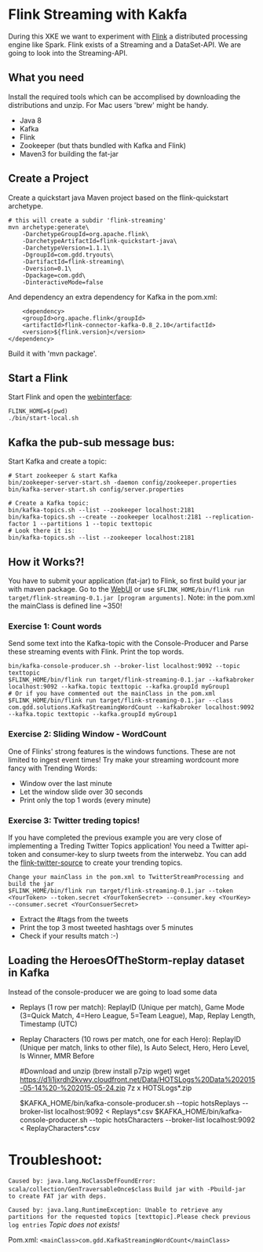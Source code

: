 # Flink Streaming with Kakfa

During this XKE we want to experiment with [Flink](https://flink.apache.org/) a distributed processing engine like Spark.
Flink exists of a Streaming and a DataSet-API. We are going to look into the Streaming-API.

## What you need
Install the required tools which can be accomplised by downloading the distributions and unzip.
For Mac users 'brew' might be handy.

- Java 8
- Kafka
- Flink
- Zookeeper (but thats bundled with Kafka and Flink)
- Maven3 for building the fat-jar


## Create a Project
Create a quickstart java Maven project based on the flink-quickstart archetype.
 
    # this will create a subdir 'flink-streaming'
    mvn archetype:generate\
        -DarchetypeGroupId=org.apache.flink\
        -DarchetypeArtifactId=flink-quickstart-java\
        -DarchetypeVersion=1.1.1\
        -DgroupId=com.gdd.tryouts\
        -DartifactId=flink-streaming\
        -Dversion=0.1\
        -Dpackage=com.gdd\
        -DinteractiveMode=false

And dependency an extra dependency for Kafka in the pom.xml:

		<dependency>
        <groupId>org.apache.flink</groupId>
        <artifactId>flink-connector-kafka-0.8_2.10</artifactId>
        <version>${flink.version}</version>
    </dependency>

Build it with 'mvn package'.


## Start a Flink
Start Flink and open the [webinterface](http://localhost:8081/):
    
    FLINK_HOME=$(pwd)
    ./bin/start-local.sh

## Kafka the pub-sub message bus:
Start Kafka and create a topic:

    # Start zookeeper & start Kafka
    bin/zookeeper-server-start.sh -daemon config/zookeeper.properties
    bin/kafka-server-start.sh config/server.properties

    # Create a Kafka topic:
    bin/kafka-topics.sh --list --zookeeper localhost:2181
    bin/kafka-topics.sh --create --zookeeper localhost:2181 --replication-factor 1 --partitions 1 --topic texttopic
    # Look there it is:
    bin/kafka-topics.sh --list --zookeeper localhost:2181

## How it Works?!
You have to submit your application (fat-jar) to Flink, so first build your jar with maven package.
Go to the [WebUI](http://localhost:8081/#/submit) or use `$FLINK_HOME/bin/flink run target/flink-streaming-0.1.jar [program arguments]`.
Note: in the pom.xml the mainClass is defined line ~350!


### Exercise 1: Count words
Send some text into the Kafka-topic with the Console-Producer and Parse these streaming events with Flink. Print the top words.


    bin/kafka-console-producer.sh --broker-list localhost:9092 --topic texttopic
    $FLINK_HOME/bin/flink run target/flink-streaming-0.1.jar --kafkabroker localhost:9092 --kafka.topic texttopic --kafka.groupId myGroup1
    # Or if you have commented out the mainClass in the pom.xml
    $FLINK_HOME/bin/flink run target/flink-streaming-0.1.jar --class com.gdd.solutions.KafkaStreamingWordCount --kafkabroker localhost:9092 --kafka.topic texttopic --kafka.groupId myGroup1


### Exercise 2: Sliding Window - WordCount
One of Flinks' strong features is the windows functions. These are not limited to ingest event times!
Try make your streaming wordcount more fancy with Trending Words:

- Window over the last minute
- Let the window slide over 30 seconds
- Print only the top 1 words (every minute)


### Exercise 3: Twitter treding topics!
If you have completed the previous example you are very close of implementing a Treding Twitter Topics application!
You need a Twitter api-token and consumer-key to slurp tweets from the interwebz.
You can add the [flink-twitter-source](https://ci.apache.org/projects/flink/flink-docs-master/apis/streaming/connectors/twitter.html) to create your trending topics.

    Change your mainClass in the pom.xml to TwitterStreamProcessing and build the jar
    $FLINK_HOME/bin/flink run target/flink-streaming-0.1.jar --token <YourToken> --token.secret <YourTokenSecret> --consumer.key <YourKey> --consumer.secret <YourConsuerSecret>

- Extract the #tags from the tweets
- Print the top 3 most tweeted hashtags over 5 minutes
- Check if your results match :-)


## Loading the HeroesOfTheStorm-replay dataset in Kafka
Instead of the console-producer we are going to load some data

- Replays (1 row per match): ReplayID (Unique per match), Game Mode (3=Quick Match, 4=Hero League, 5=Team League), Map, Replay Length, Timestamp (UTC)
- Replay Characters (10 rows per match, one for each Hero): ReplayID (Unique per match, links to other file), Is Auto Select, Hero, Hero Level, Is Winner, MMR Before


    #Download and unzip (brew install p7zip wget)
    wget https://d1i1jxrdh2kvwy.cloudfront.net/Data/HOTSLogs%20Data%202015-05-14%20-%202015-05-24.zip
    7z x HOTSLogs*.zip

    $KAFKA_HOME/bin/kafka-console-producer.sh --topic hotsReplays    --broker-list localhost:9092 < Replays*.csv
    $KAFKA_HOME/bin/kafka-console-producer.sh --topic hotsCharacters --broker-list localhost:9092 < ReplayCharacters*.csv


# Troubleshoot:

`Caused by: java.lang.NoClassDefFoundError: scala/collection/GenTraversableOnce$class`
`Build jar with -Pbuild-jar to create FAT jar with deps.`

`Caused by: java.lang.RuntimeException: Unable to retrieve any partitions for the requested topics [texttopic].Please check previous log entries`
_Topic does not exists!_

Pom.xml:
`<mainClass>com.gdd.KafkaStreamingWordCount</mainClass>`
